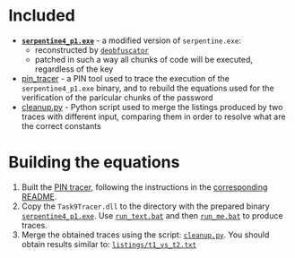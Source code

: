 # Included

+ [**`serpentine4_p1.exe`**](serpentine4_p1.exe) - a modified version of `serpentine.exe`:
    + reconstructed by [`deobfuscator`](../deobfuscator)
    + patched in such a way all chunks of code will be executed, regardless of the key
+ [pin_tracer](pin_tracer) - a PIN tool used to trace the execution of the `serpentine4_p1.exe` binary, and to rebuild the equations used for the verification of the paricular chunks of the password
+ [cleanup.py](cleanup.py) - Python script used to merge the listings produced by two traces with different input, comparing them in order to resolve what are the correct constants

# Building the equations

1. Built the [PIN tracer](pin_tracer), following the instructions in the [corresponding README](pin_tracer/README.md).
2. Copy the `Task9Tracer.dll` to the directory with the prepared binary [`serpentine4_p1.exe`](serpentine4_p1.exe). Use [`run_text.bat`](pin_tracer/run_test.bat) and then [`run_me.bat`](pin_tracer/run_me.bat) to produce traces.
3. Merge the obtained traces using the script: [`cleanup.py`](cleanup.py). You should obtain results similar to: [`listings/t1_vs_t2.txt`](listings/t1_vs_t2.txt)
